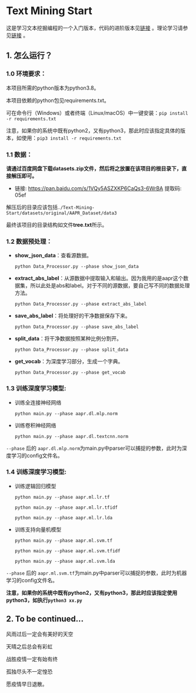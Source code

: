 # Text Mining Start
这是学习文本挖掘编程的一个入门版本，代码的进阶版本见[链接](https://github.com/ECNU-Text-Computing/Text-Mining) 。理论学习请参见[链接](https://github.com/ECNU-Text-Computing/Text-Mining-Start/blob/main/RoadMap.md) 。

## 1. 怎么运行？

### 1.0 环境要求：

本项目所需的python版本为python3.8。

本项目依赖的python包见requirements.txt。

可在命令行（Windows）或者终端（Linux/macOS）中一键安装：`pip install -r requirements.txt`

注意，如果你的系统中既有python2，又有python3，那此时应该指定具体的版本，如使用：`pip3 install -r requirements.txt`

### 1.1 数据：

**请通过百度网盘下载datasets.zip文件，然后将之放置在该项目的根目录下，直接解压即可。**

* 链接: https://pan.baidu.com/s/1VQy5ASZXKP6CaQs3-6WrBA 提取码: 05ef

解压后的目录应该包括`./Text-Mining-Start/datasets/original/AAPR_Dataset/data3`

最终该项目的目录结构如文件**tree.txt**所示。

### 1.2 数据预处理：
* **show_json_data**：查看源数据。

    `python Data_Processor.py --phase show_json_data`

* **extract_abs_label**：从源数据中提取输入和输出。因为我用的是aapr这个数据集，所以此处是abs和label。对于不同的源数据，要自己写不同的数据处理方法。

    `python Data_Processor.py --phase extract_abs_label`

* **save_abs_label**：将处理好的干净数据保存下来。

    `python Data_Processor.py --phase save_abs_label`

* **split_data**：将干净数据按照某种比例分割开。

    `python Data_Processor.py --phase split_data`

* **get_vocab**：为深度学习部分，生成一个字典。

    `python Data_Processor.py --phase get_vocab`

### 1.3 训练深度学习模型:

* 训练全连接神经网络

    `python main.py --phase aapr.dl.mlp.norm`

* 训练卷积神经网络

    `python main.py --phase aapr.dl.textcnn.norm`

`--phase` 后的 `aapr.dl.mlp.norm`为main.py中parser可以捕捉的参数，此时为深度学习的config文件名。 

### 1.4 训练深度学习模型:

* 训练逻辑回归模型

    `python main.py --phase aapr.ml.lr.tf`

    `python main.py --phase aapr.ml.lr.tfidf`

    `python main.py --phase aapr.ml.lr.lda`

* 训练支持向量机模型

    `python main.py --phase aapr.ml.svm.tf`

    `python main.py --phase aapr.ml.svm.tfidf`

    `python main.py --phase aapr.ml.svm.lda`

`--phase` 后的 `aapr.ml.svm.tf`为main.py中parser可以捕捉的参数，此时为机器学习的config文件名。

**注意，如果你的系统中既有python2，又有python3，那此时应该指定使用python3，如执行`python3 xx.py`**

## 2. To be continued...

风雨过后一定会有美好的天空

天晴之后总会有彩虹

战胜疫情一定有始有终

孤独尽头不一定惶恐

愿疫情早日退散。